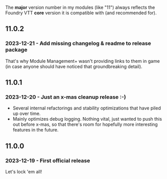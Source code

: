 The **major** version number in my modules (like "11") always reflects the 
Foundry VTT **core** version it is compatible with (and recommended for).

## 11.0.2
### 2023-12-21 - Add missing changelog & readme to release package
That's why Module Management+ wasn't providing links to them in game (in case anyone should have noticed that groundbreaking detail).

## 11.0.1
### 2023-12-20 - Just an x-mas cleanup release :-)
- Several internal refactorings and stability optimizations that have piled up over time.
- Mainly optimizes debug logging. Nothing vital, just wanted to push this out before x-mas, so that there's room for hopefully more interesting features in the future.

## 11.0.0
### 2023-12-19 - First official release
Let's lock 'em all!